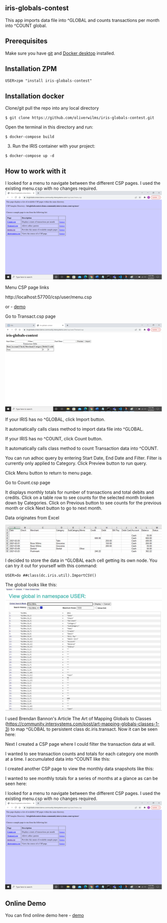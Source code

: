 ## iris-globals-contest
This app imports data file into ^GLOBAL and counts transactions per month into ^COUNT global.

## Prerequisites
Make sure you have [git](https://git-scm.com/book/en/v2/Getting-Started-Installing-Git) and [Docker desktop](https://www.docker.com/products/docker-desktop) installed.


## Installation ZPM

```
USER>zpm "install iris-globals-contest"
```

## Installation docker

Clone/git pull the repo into any local directory

```
$ git clone https://github.com/oliverwilms/iris-globals-contest.git
```

Open the terminal in this directory and run:

```
$ docker-compose build
```

3. Run the IRIS container with your project:

```
$ docker-compose up -d
```

## How to work with it

I looked for a menu to navigate between the different CSP pages. I used the existing menu.csp with no changes required.
![screenshot](https://github.com/oliverwilms/bilder/blob/main/iris-globals-contest_menu.png)

Menu CSP page links

http://localhost:57700/csp/user/menu.csp

or - [demo](https://irisglobalscontest.demo.community.intersystems.com/csp/user/menu.csp)

Go to Transact.csp page

![screenshot](https://github.com/oliverwilms/bilder/blob/main/iris-globals-contest_transact.png)

If your IRIS has no ^GLOBAL, click Import button.

It automatically calls class method to import data file into ^GLOBAL.

If your IRIS has no ^COUNT, click Count button.

It automatically calls class method to count Transaction data into ^COUNT.

You can run adhoc query by entering Start Date, End Date and Filter. Filter is currently only applied to Category. Click Preview button to run query.

Click Menu button to return to menu page.

Go to Count.csp page

It displays monthly totals for number of transactions and total debits and credits. Click on a table row to see counts for the selected month broken down by Categories. Click on Previous button to see counts for the previous month or click Next button to go to next month.

Data originates from Excel

![screenshot](https://github.com/oliverwilms/bilder/blob/main/Capture_Excel.JPG)

I decided to store the data in ^GLOBAL each cell getting its own node. You can try it out for yourself with this command:
```
USER>do ##class(dc.iris.util).ImportCSV()
```

The global looks like this:
![screenshot](https://github.com/oliverwilms/bilder/blob/main/Capture_GLOBAL.JPG)

I used Brendan Bannon's Article The Art of Mapping Globals to Classes (https://community.intersystems.com/post/art-mapping-globals-classes-1-3) to map ^GLOBAL to persistent class dc.iris.transact. Now it can be seen here:

Next I created a CSP page where I could filter the transaction data at will.

I wanted to see transaction counts and totals for each category one month at a time. I accumulated data into ^COUNT like this:

I created another CSP page to view the monthly data snapshots like this:

I wanted to see monthly totals for a series of months at a glance as can be seen here:

I looked for a menu to navigate between the different CSP pages. I used the existing menu.csp with no changes required.
![screenshot](https://github.com/oliverwilms/bilder/blob/main/iris-globals-contest_menu.png)

## Online Demo
You can find online demo here - [demo](https://irisglobalscontest.demo.community.intersystems.com/csp/user/menu.csp)

